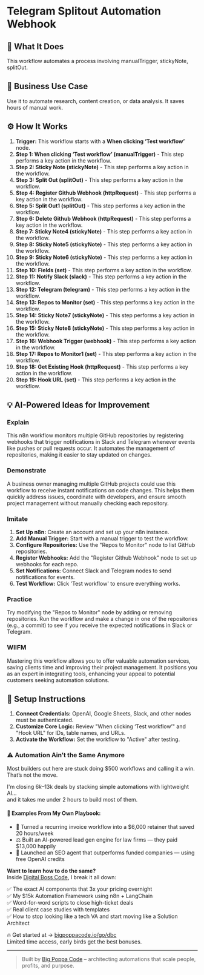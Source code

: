 # Telegram Splitout Automation Webhook

## 🚀 What It Does
This workflow automates a process involving manualTrigger, stickyNote, splitOut.

## 💼 Business Use Case
Use it to automate research, content creation, or data analysis. It saves hours of manual work.

## ⚙️ How It Works
1.  **Trigger:** This workflow starts with a **When clicking ‘Test workflow’** node.
2. **Step 1: When clicking ‘Test workflow’ (manualTrigger)** - This step performs a key action in the workflow.
3. **Step 2: Sticky Note (stickyNote)** - This step performs a key action in the workflow.
4. **Step 3: Split Out (splitOut)** - This step performs a key action in the workflow.
5. **Step 4: Register Github Webhook (httpRequest)** - This step performs a key action in the workflow.
6. **Step 5: Split Out1 (splitOut)** - This step performs a key action in the workflow.
7. **Step 6: Delete Github Webhook (httpRequest)** - This step performs a key action in the workflow.
8. **Step 7: Sticky Note4 (stickyNote)** - This step performs a key action in the workflow.
9. **Step 8: Sticky Note5 (stickyNote)** - This step performs a key action in the workflow.
10. **Step 9: Sticky Note6 (stickyNote)** - This step performs a key action in the workflow.
11. **Step 10: Fields (set)** - This step performs a key action in the workflow.
12. **Step 11: Notify Slack (slack)** - This step performs a key action in the workflow.
13. **Step 12: Telegram (telegram)** - This step performs a key action in the workflow.
14. **Step 13: Repos to Monitor (set)** - This step performs a key action in the workflow.
15. **Step 14: Sticky Note7 (stickyNote)** - This step performs a key action in the workflow.
16. **Step 15: Sticky Note8 (stickyNote)** - This step performs a key action in the workflow.
17. **Step 16: Webhook Trigger (webhook)** - This step performs a key action in the workflow.
18. **Step 17: Repos to Monitor1 (set)** - This step performs a key action in the workflow.
19. **Step 18: Get Existing Hook (httpRequest)** - This step performs a key action in the workflow.
20. **Step 19: Hook URL (set)** - This step performs a key action in the workflow.

## 💡 AI-Powered Ideas for Improvement
### Explain
This n8n workflow monitors multiple GitHub repositories by registering webhooks that trigger notifications in Slack and Telegram whenever events like pushes or pull requests occur. It automates the management of repositories, making it easier to stay updated on changes.

### Demonstrate
A business owner managing multiple GitHub projects could use this workflow to receive instant notifications on code changes. This helps them quickly address issues, coordinate with developers, and ensure smooth project management without manually checking each repository.

### Imitate
1. **Set Up n8n:** Create an account and set up your n8n instance.
2. **Add Manual Trigger:** Start with a manual trigger to test the workflow.
3. **Configure Repositories:** Use the "Repos to Monitor" node to list GitHub repositories.
4. **Register Webhooks:** Add the "Register Github Webhook" node to set up webhooks for each repo.
5. **Set Notifications:** Connect Slack and Telegram nodes to send notifications for events.
6. **Test Workflow:** Click 'Test workflow' to ensure everything works.

### Practice
Try modifying the "Repos to Monitor" node by adding or removing repositories. Run the workflow and make a change in one of the repositories (e.g., a commit) to see if you receive the expected notifications in Slack or Telegram.

### WIIFM
Mastering this workflow allows you to offer valuable automation services, saving clients time and improving their project management. It positions you as an expert in integrating tools, enhancing your appeal to potential customers seeking automation solutions.

## 🔧 Setup Instructions
1. **Connect Credentials:** OpenAI, Google Sheets, Slack, and other nodes must be authenticated.
2. **Customize Core Logic:** Review "When clicking ‘Test workflow’" and "Hook URL" for IDs, table names, and URLs.
3. **Activate the Workflow:** Set the workflow to "Active" after testing.

### ⚠️ Automation Ain’t the Same Anymore

Most builders out here are stuck doing $500 workflows and calling it a win.  
That’s not the move.  

I'm closing $6k–$13k deals by stacking simple automations with lightweight AI...  
and it takes me under 2 hours to build most of them.

#### 🧠 Examples From My Own Playbook:
- 🔁 Turned a recurring invoice workflow into a $6,000 retainer that saved 20 hours/week  
- ⚖️ Built an AI-powered lead gen engine for law firms — they paid $13,000 happily  
- 🚀 Launched an SEO agent that outperforms funded companies — using free OpenAI credits  

**Want to learn how to do the same?**  
Inside [Digital Boss Code](https://bigpoppacode.io/go/dbc), I break it all down:

✅ The exact AI components that 3x your pricing overnight  
✅ My $15k Automation Framework using n8n + LangChain  
✅ Word-for-word scripts to close high-ticket deals  
✅ Real client case studies with templates  
✅ How to stop looking like a tech VA and start moving like a Solution Architect  

🔥 Get started at → [bigpoppacode.io/go/dbc](https://bigpoppacode.io/go/dbc)  
Limited time access, early birds get the best bonuses.

---
> Built by [Big Poppa Code](https://bigpoppacode.io) – architecting automations that scale people, profits, and purpose.
